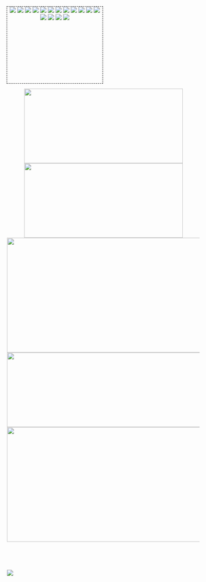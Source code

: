 <!-- - https://github.com/dhyeythumar/awesome-readme-tools - -->
<!-- ----------- HEADER ------------ -->
<!-- <p align="center">
 <img src="https://media.discordapp.net/attachments/755868456993423491/883560733680496690/RHGBanner_edge.png" alt="Title Image" />
</p> -- >
<!--<p align="center">
  <a href="https://rustyrhuskey.tk">Website</a>
  ·
  <a href="https://twitter.com/RHGRDev">Twitter</a>
</p>-->

<!-- ----------- TECH STACK ------------ --> <!-- - https://github.com/Ileriayo/markdown-badges#readme - -->
<!--<p align="center">Languages & Markups</p>-->
<p align="center" style="width:250px;height:200px;outline:dashed 1px black;">
 <img src="https://img.shields.io/badge/javascript-%23323330?style=for-the-badge&logo=javascript&logoColor=23F7DF1E"></img>
 <img src="https://img.shields.io/badge/lua-%232C2D72?style=for-the-badge&logo=lua&logoColor=fff"></img>
 <img src="https://img.shields.io/badge/markdown-%23000000?style=for-the-badge&logo=markdown&logoColor=fff"></img>
 <img src="https://img.shields.io/badge/npm-%23000000?style=for-the-badge&logo=npm&logoColor=fff"></img>
 <img src="https://img.shields.io/badge/node.js-6DA55F?style=for-the-badge&logo=node.js&logoColor=fff"></img>
 <img src="https://img.shields.io/badge/gimp-657D8B?style=for-the-badge&logo=gimp&logoColor=fff"></img>
 <img src="https://img.shields.io/badge/codepen-000?style=for-the-badge&logo=codepen&logoColor=fff"></img>
 <img src="https://img.shields.io/badge/visual_studio_code-0078d7?style=for-the-badge&logo=visual-studio-code&logoColor=fff"></img>
 <img src="https://img.shields.io/badge/git-%23F05033?style=for-the-badge&logo=git&logoColor=fff"></img>
 <img src="https://img.shields.io/badge/github-%23121011?style=for-the-badge&logo=github&logoColor=fff"></img>
 <img src="https://img.shields.io/badge/cloudflare-F38020?style=for-the-badge&logo=cloudflare&logoColor=fff"></img>
 <img src="https://img.shields.io/badge/firebase-%23039BE5?style=for-the-badge&logo=firebase&logoColor=fff"></img>
 <img src="https://img.shields.io/badge/glitch-%233333FF?style=for-the-badge&logo=glitch&logoColor=fff"></img>
 <img src="https://img.shields.io/badge/heroku-%23430098?style=for-the-badge&logo=heroku&logoColor=fff"></img>
 <img src="https://img.shields.io/badge/mongodb-%234ea94b?style=for-the-badge&logo=mongodb&logoColor=fff"></img>
 <img src="https://img.shields.io/badge/trello-%23026AA7?style=for-the-badge&logo=trello&logoColor=fff"></img>
</p>

<!--<p align="center"> -- | w/ color
 <img src="https://img.shields.io/badge/css3-informational?style=for-the-badge&logo=css3&logoColor=fff&color=18191C"></img>
 <img src="https://img.shields.io/badge/html5-informational?style=for-the-badge&logo=html5&logoColor=fff&color=18191C"></img>
 <img src="https://img.shields.io/badge/javascript-informational?style=for-the-badge&logo=javascript&logoColor=fff&color=18191C"></img>
 <img src="https://img.shields.io/badge/lua-informational?style=for-the-badge&logo=lua&logoColor=fff&color=18191C"></img>
 <img src="https://img.shields.io/badge/markdown-informational?style=for-the-badge&logo=markdown&logoColor=fff&color=18191C"></img>
 <img src="https://img.shields.io/badge/express.js-informational?style=for-the-badge&logo=express&logoColor=fff&color=18191C"></img>
 <img src="https://img.shields.io/badge/fastify-informational?style=for-the-badge&logo=fastify&logoColor=fff&color=18191C"></img>
 <img src="https://img.shields.io/badge/gatsby.js-informational?style=for-the-badge&logo=gatsby&logoColor=fff&color=18191C"></img>
 <img src="https://img.shields.io/badge/npm-informational?style=for-the-badge&logo=npm&logoColor=fff&color=18191C"></img>
 <img src="https://img.shields.io/badge/node.js-informational?style=for-the-badge&logo=node.js&logoColor=fff&color=18191C"></img>
 <img src="https://img.shields.io/badge/tailwindcss-informational?style=for-the-badge&logo=tailwind-css&logoColor=fff&color=18191C"></img>
 <img src="https://img.shields.io/badge/gimp-informational?style=for-the-badge&logo=gimp&logoColor=fff&color=18191C"></img>
 <img src="https://img.shields.io/badge/atom-informational?style=for-the-badge&logo=atom&logoColor=fff&color=18191C"></img>
 <img src="https://img.shields.io/badge/codepen-informational?style=for-the-badge&logo=codepen&logoColor=fff&color=18191C"></img>
 <img src="https://img.shields.io/badge/visual_studio_code-informational?style=for-the-badge&logo=visual-studio-code&logoColor=fff&color=18191C"></img>
 <img src="https://img.shields.io/badge/bitbucket-informational?style=for-the-badge&logo=bitbucket&logoColor=fff&color=18191C"></img>
 <img src="https://img.shields.io/badge/git-informational?style=for-the-badge&logo=git&logoColor=fff&color=18191C"></img>
 <img src="https://img.shields.io/badge/github-informational?style=for-the-badge&logo=github&logoColor=fff&color=18191C"></img>
 <img src="https://img.shields.io/badge/cloudflare-informational?style=for-the-badge&logo=cloudflare&logoColor=fff&color=18191C"></img>
 <img src="https://img.shields.io/badge/firebase-informational?style=for-the-badge&logo=firebase&logoColor=fff&color=18191C"></img>
 <img src="https://img.shields.io/badge/glitch-informational?style=for-the-badge&logo=glitch&logoColor=fff&color=18191C"></img>
 <img src="https://img.shields.io/badge/heroku-informational?style=for-the-badge&logo=heroku&logoColor=fff&color=18191C"></img>
 <img src="https://img.shields.io/badge/netlify-informational?style=for-the-badge&logo=netlify&logoColor=fff&color=18191C"></img>
 <img src="https://img.shields.io/badge/mongodb-informational?style=for-the-badge&logo=mongodb&logoColor=fff&color=18191C"></img>
 <img src="https://img.shields.io/badge/postman-informational?style=for-the-badge&logo=postman&logoColor=fff&color=18191C"></img>
 <img src="https://img.shields.io/badge/trello-informational?style=for-the-badge&logo=trello&logoColor=fff&color=18191C"></img>
</p>-->

<!-- ----------- GITHUB STATS ------------ -->
<p align="center">
  <!-- ------- TBD ------- -->
  <!--<a href="https://github.com/jstrieb/github-stats"><img width=415 height=255 src="https://github.com/T3M3S/github-stats/blob/master/generated/overview.svg" alt=""/></a>
  <a href="https://github.com/jstrieb/github-stats"><img width=415 height=255 src="https://github.com/T3M3S/github-stats/blob/master/generated/languages.svg" alt=""/></a>-->
  <a href="https://github.com/anuraghazra/github-readme-stats"><img width=415 height=195 src="https://github-readme-stats.vercel.app/api?username=T3M3S&custom_title=Stats&show_icons=true&count_private=true&include_all_commits=1&hide_border=true&cache_seconds=1800&bg_color=18191C&title_color=fff&text_color=fff&icon_color=fff" alt=""></a>
  <a href="https://github.com/denvercoder1/github-readme-streak-stats"><img width=415 height=195 src="https://github-readme-streak-stats.herokuapp.com?user=T3M3S&hide_border=true&fire=fff&ring=fff&currStreakNum=fff&stroke=fff&currStreakLabel=fff&sideLabels=fff&sideNums=fff&border=fff&dates=fff&background=18191C" alt=""/></a>
  <!--a href="https://github.com/jstrieb/github-stats"><img src="https://github.com/T3M3S/github-stats/blob/master/generated/overview.svg" alt=""></a>
  <a href="https://github.com/jstrieb/github-stats"><img src="https://github.com/T3M3S/github-stats/blob/master/generated/languages.svg" alt=""/></a>-->
  <a href="https://github.com/ashutosh00710/github-readme-activity-graph"><img width=900 height=300 src="https://activity-graph.herokuapp.com/graph?username=T3M3S&hide_border=true&hide_title=true&area=true&area_color=fff&bg_color=18191C&color=FFF&line=FFF&point=FFF" alt=""/></a>
  <a href="https://github.com/ryo-ma/github-profile-trophy"><img width=900 height=195 src="https://github-profile-trophy.vercel.app/?username=T3M3S&no-frame=true&no-bg=1&theme=onestar&row=2&column=7" alt="" /></a>  
  <a href="https://github.com/anuraghazra/github-readme-stats"><img width=900 height=300 src="https://github-readme-stats.vercel.app/api/wakatime?username=T3M3S&layout=compact&hide_border=true&cache_seconds=1800&bg_color=18191C&hide_title=true&text_color=fff&hide=html,css,git,text" alt="" /></a>
</p>

<!-- ----------- SPOTIFY STATS ------------ -->
<p align="center">
  <a href="https://github.com/kittinan/spotify-github-profile"><img src="https://spotify-github-profile.vercel.app/api/view?uid=22jwdifyrvt3ioidsln7lxgna&cover_image=true&theme=natemoo-re&bar_color=ffffff&bar_color_cover=false" alt=""></a>
</p>

<!-- ----------- PROFILE STATS ------------ -->
<p align="center">
 <a href="https://komarev.com/ghpvc"><img src="https://komarev.com/ghpvc/?username=T3M3S&label=VIEWS&color=grey&style=flat-square" alt=""/></a>
 <a href="https://badges.pufler.dev"><img src="https://badges.pufler.dev/years/T3M3S?label=YEARS&color=grey&style=flat-square" alt=""/></a>
 <a href="https://badges.pufler.dev"><img src="https://badges.pufler.dev/repos/T3M3S?label=REPOS&color=grey&style=flat-square" alt=""/></a>
 <a href="https://badges.pufler.dev"><img src="https://badges.pufler.dev/gists/T3M3S?label=GISTS&color=grey&style=flat-square" alt=""/></a>
</p>
<p align="center"><a href="https://wakatime.com/@T3M3S"><img src="https://wakatime.com/badge/user/1cc73c9a-8000-4d86-9123-3debd5e6b5b0.svg" alt=""></a></p>

<!-- ----------- STATS COUNTER ------------ -->
![](https://hit.yhype.me/github/profile?user_id=39349787)

